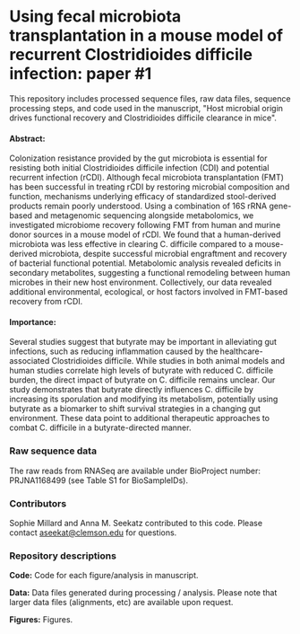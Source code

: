 # Using fecal microbiota transplantation in a mouse model of recurrent Clostridioides difficile infection: paper #1 

This repository includes processed sequence files, raw data files, sequence processing steps, and code used in the manuscript, "Host microbial origin drives functional recovery and Clostridioides difficile clearance in mice".

#### Abstract:

Colonization resistance provided by the gut microbiota is essential for resisting both initial Clostridioides difficile infection (CDI) and potential recurrent infection (rCDI). Although fecal microbiota transplantation (FMT) has been successful in treating rCDI by restoring microbial composition and function, mechanisms underlying efficacy of standardized stool-derived products remain poorly understood. Using a combination of 16S rRNA gene-based and metagenomic sequencing alongside metabolomics, we investigated microbiome recovery following FMT from human and murine donor sources in a mouse model of rCDI. We found that a human-derived microbiota was less effective in clearing C. difficile compared to a mouse-derived microbiota, despite successful microbial engraftment and recovery of bacterial functional potential. Metabolomic analysis revealed deficits in secondary metabolites, suggesting a functional remodeling between human microbes in their new host environment. Collectively, our data revealed additional environmental, ecological, or host factors involved in FMT-based recovery from rCDI. 

#### Importance:

Several studies suggest that butyrate may be important in alleviating gut infections, such as reducing inflammation caused by the healthcare-associated Clostridioides difficile. While studies in both animal models and human studies correlate high levels of butyrate with reduced C. difficile burden, the direct impact of butyrate on C. difficile remains unclear. Our study demonstrates that butyrate directly influences C. difficile by increasing its sporulation and modifying its metabolism, potentially using butyrate as a biomarker to shift survival strategies in a changing gut environment. These data point to additional therapeutic approaches to combat C. difficile in a butyrate-directed manner.

### Raw sequence data

The raw reads from RNASeq are available under BioProject number: PRJNA1168499 (see Table S1 for BioSampleIDs). 


### Contributors

Sophie Millard and Anna M. Seekatz contributed to this code. Please contact aseekat@clemson.edu for questions.

### Repository descriptions

**Code:** Code for each figure/analysis in manuscript.

**Data:** Data files generated during processing / analysis. Please note that larger data files (alignments, etc) are available upon request.

**Figures:** Figures. 

